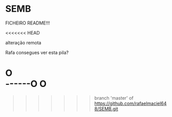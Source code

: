 # SEMB

FICHEIRO README!!!


<<<<<<< HEAD

alteração remota



Rafa consegues ver esta pila?

O       
------O
O
=======
>>>>>>> branch 'master' of https://github.com/rafaelmaciel648/SEMB.git
